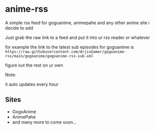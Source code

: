 # anime-rss
A simple rss feed for gogoanime, animepahe and any other anime site i decide to add


Just grab the raw link to a feed and put it into ur rss reader or whatever


for example the link to the latest sub episodes for gogoanime is ``https://raw.githubusercontent.com/ArjixGamer/gogoanime-rss/main/gogoanime/gogoanime-rss-sub.xml``

figure out the rest on ur own

Note:

it auto updates every hour



## Sites

* GogoAnime
* AnimePahe
* and many more to come soon...

